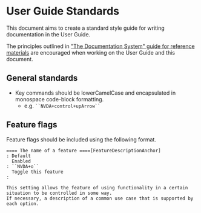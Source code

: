 # User Guide Standards
This document aims to create a standard style guide for writing documentation in the User Guide.

The principles outlined in ["The Documentation System" guide for reference materials](https://documentation.divio.com/reference/) are encouraged when working on the User Guide and this document.

## General standards
- Key commands should be lowerCamelCase and encapsulated in monospace code-block formatting.
  - e.g. ` ``NVDA+control+upArrow`` `

## Feature flags

Feature flags should be included using the following format.

```text2tags
==== The name of a feature ====[FeatureDescriptionAnchor]
: Default
  Enabled
: ``NVDA+o``
  Toggle this feature
:

This setting allows the feature of using functionality in a certain situation to be controlled in some way.
If necessary, a description of a common use case that is supported by each option.
```